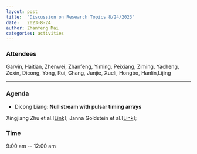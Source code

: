 ```yaml
---
layout: post
title:  "Discussion on Research Topics 8/24/2023"
date:   2023-8-24
author: Zhanfeng Mai
categories: activities
---
```



### Attendees

Garvin, Haitian, Zhenwei, Zhanfeng, Yiming, Peixiang, Ziming, Yacheng, Zexin, Dicong, Yong, Rui, Chang, Junjie, Xueli, Hongbo, Hanlin,Lijing

---

### Agenda


- Dicong Liang: **Null stream with pulsar timing arrays**


Xingjiang Zhu et al.[[Link](https://arxiv.org/abs/1502.06001)];
Janna Goldstein et al.[[Link]((https://arxiv.org/abs/1712.03975))];
 


      
     
       
  
       
  
       

          
### Time

9:00 am -- 12:00 am
